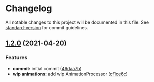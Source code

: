 # Changelog

All notable changes to this project will be documented in this file. See [standard-version](https://github.com/conventional-changelog/standard-version) for commit guidelines.

## [1.2.0](https://github.com/wolframdeus/pxn-cli/compare/v1.1.1...v1.2.0) (2021-04-20)


### Features

* **commit:** initial commit ([46daa7b](https://github.com/wolframdeus/pxn-cli/commit/46daa7b372861c0b53263bb31701dbc678a46d8a))
* **wip animations:** add wip AnimationProcessor ([cf1ce6c](https://github.com/wolframdeus/pxn-cli/commit/cf1ce6cf498bc6585e7151c698e04ec44a0e1c97))

